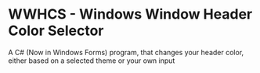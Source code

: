 # WWHCS - Windows Window Header Color Selector
A C# (Now in Windows Forms) program, that changes your header color, either based on a selected theme or your own input
